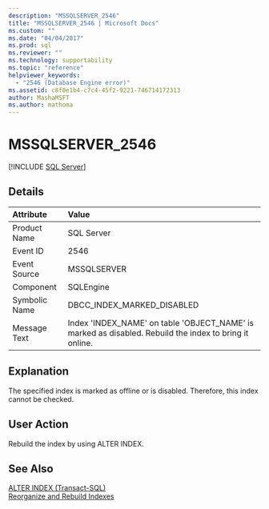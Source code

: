 ```yaml
---
description: "MSSQLSERVER_2546"
title: "MSSQLSERVER_2546 | Microsoft Docs"
ms.custom: ""
ms.date: "04/04/2017"
ms.prod: sql
ms.reviewer: ""
ms.technology: supportability
ms.topic: "reference"
helpviewer_keywords: 
  - "2546 (Database Engine error)"
ms.assetid: c8f0e1b4-c7c4-45f2-9221-746714172313
author: MashaMSFT
ms.author: mathoma
---
```

# MSSQLSERVER_2546
 [!INCLUDE [SQL Server](../../includes/applies-to-version/sqlserver.md)]
  
## Details  
  
| Attribute | Value |  
| :-------- | :---- |  
|Product Name|SQL Server|  
|Event ID|2546|  
|Event Source|MSSQLSERVER|  
|Component|SQLEngine|  
|Symbolic Name|DBCC_INDEX_MARKED_DISABLED|  
|Message Text|Index 'INDEX_NAME' on table 'OBJECT_NAME' is marked as disabled. Rebuild the index to bring it online.|  
  
## Explanation  
The specified index is marked as offline or is disabled. Therefore, this index cannot be checked.  
  
## User Action  
Rebuild the index by using ALTER INDEX.  
  
## See Also  
[ALTER INDEX &#40;Transact-SQL&#41;](~/t-sql/statements/alter-index-transact-sql.md)  
[Reorganize and Rebuild Indexes](~/relational-databases/indexes/reorganize-and-rebuild-indexes.md)  
  
